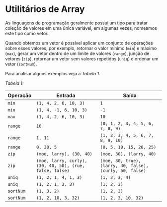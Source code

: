 # Utilitários de Array

As linguagens de programação geralmente possui um tipo para tratar coleção de valores em uma única variável, em algumas vezes, nomeamos este tipo como vetor.

Quando obtemos um vetor é possível aplicar um conjunto de operações sobre esses valores, por exemplo, retornar o valor mínimo (`min`) e máximo (`max`), gerar um vetor dentro de um limite de valores (`range`), junção de vetores (`zip`), retornar um vetor sem valores repetidos (`uniq`) e ordenar um vetor (`sortNum`).

Para analisar alguns exemplos veja a _Tabela 1_.

_Tabela 1:_

| Operação  | Entrada                                                  | Saída                                                     |
| --------- | -------------------------------------------------------- | --------------------------------------------------------- |
| `min`     | `(1, 4, 2, 6, 10, 3)`                                    | `1`                                                       |
| `min`     | `(1, 4, -1, 6, 10, 3)`                                   | `-1`                                                      |
| `max`     | `(1, 4, 2, 6, 10, 3)`                                    | `10`                                                      |
| `range`   | `10`                                                     | `(0, 1, 2, 3, 4, 5, 6, 7, 8, 9)`                          |
| `range`   | `1, 11`                                                  | `(1, 2, 3, 4, 5, 6, 7, 8, 9, 10)`                         |
| `range`   | `0, 30, 5`                                               | `(0, 5, 10, 15, 20, 25)`                                  |
| `zip`     | `(moe, larry), (30, 40)`                                 | `(moe, 30), (larry, 40)`                                  |
| `zip`     | `(moe, larry, curly), (30, 40, 50), (rue, false, false)` | `(moe, 30, true), (larry, 40, false), (curly, 50, false)` |
| `uniq`    | `(1, 2, 1, 4, 1, 3)`                                     | `(1, 2, 3, 4)`                                            |
| `uniq`    | `(1, 2, 1, 3, 3)`                                        | `(1, 2, 3)`                                               |
| `sortNum` | `(1, 3, 2)`                                              | `(1, 2, 3)`                                               |
| `sortNum` | `(1, 2, 10, 3, 32)`                                      | `(1, 2, 3, 10, 32)`                                       |
